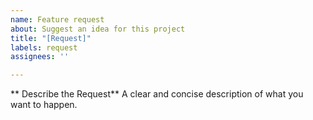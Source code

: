 ```yaml
---
name: Feature request
about: Suggest an idea for this project
title: "[Request]"
labels: request
assignees: ''

---
```


** Describe the Request**
A clear and concise description of what you want to happen.
